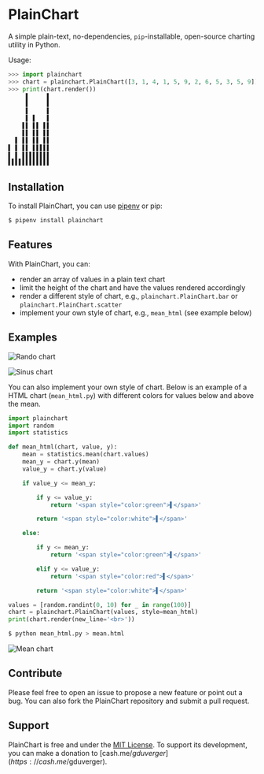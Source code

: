 PlainChart
==========

A simple plain-text, no-dependencies, `pip`-installable, open-source charting utility in Python.

Usage:
```python
>>> import plainchart
>>> chart = plainchart.PlainChart([3, 1, 4, 1, 5, 9, 2, 6, 5, 3, 5, 9]) # 🥧
>>> print(chart.render())
     ▌     ▌
     ▌     ▌
     ▌     ▌
     ▌ ▌   ▌
    ▌▌ ▌▌ ▌▌
    ▌▌ ▌▌ ▌▌
  ▌ ▌▌ ▌▌ ▌▌
▌ ▌ ▌▌ ▌▌▌▌▌
▌ ▌ ▌▌▌▌▌▌▌▌
▌▌▌▌▌▌▌▌▌▌▌▌
```

Installation
------------

To install PlainChart, you can use [pipenv](http://pipenv.org/) or pip:
```bash
$ pipenv install plainchart
```

Features
--------

With PlainChart, you can:
- render an array of values in a plain text chart
- limit the height of the chart and have the values rendered accordingly
- render a different style of chart, e.g., `plainchart.PlainChart.bar` or `plainchart.PlainChart.scatter`
- implement your own style of chart, e.g., `mean_html` (see example below)

Examples
--------

![Rando chart](https://github.com/gduverger/plainchart/blob/master/static/rando.png "Rando chart")

![Sinus chart](https://github.com/gduverger/plainchart/blob/master/static/sinus.png "Sinus chart")

You can also implement your own style of chart. Below is an example of a HTML chart (`mean_html.py`) with different colors for values below and above the mean.

```python
import plainchart
import random
import statistics

def mean_html(chart, value, y):
	mean = statistics.mean(chart.values)
	mean_y = chart.y(mean)
	value_y = chart.y(value)

	if value_y <= mean_y:

		if y <= value_y:
			return '<span style="color:green">▌</span>'

		return '<span style="color:white">▌</span>'

	else:

		if y <= mean_y:
			return '<span style="color:green">▌</span>'

		elif y <= value_y:
			return '<span style="color:red">▌</span>'

		return '<span style="color:white">▌</span>'

values = [random.randint(0, 10) for _ in range(100)]
chart = plainchart.PlainChart(values, style=mean_html)
print(chart.render(new_line='<br>'))
```

```bash
$ python mean_html.py > mean.html
```

![Mean chart](https://github.com/gduverger/plainchart/blob/master/static/mean.png "Mean chart")

Contribute
----------

Please feel free to open an issue to propose a new feature or point out a bug. You can also fork the PlainChart repository and submit a pull request.

Support
-------

PlainChart is free and under the [MIT License](LICENSE). To support its development, you can make a donation to [cash.me/$gduverger](https://cash.me/$gduverger).
